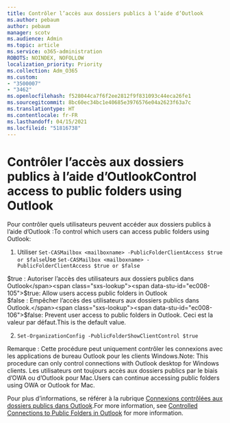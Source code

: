 ```yaml
---
title: Contrôler l’accès aux dossiers publics à l’aide d’Outlook
ms.author: pebaum
author: pebaum
manager: scotv
ms.audience: Admin
ms.topic: article
ms.service: o365-administration
ROBOTS: NOINDEX, NOFOLLOW
localization_priority: Priority
ms.collection: Adm_O365
ms.custom:
- "3500007"
- "3462"
ms.openlocfilehash: f528044ca7f6f2ee2812f9f831093c44eca26fe1
ms.sourcegitcommit: 8bc60ec34bc1e40685e3976576e04a2623f63a7c
ms.translationtype: HT
ms.contentlocale: fr-FR
ms.lasthandoff: 04/15/2021
ms.locfileid: "51816738"
---
```

# <a name="control-access-to-public-folders-using-outlook"></a><span data-ttu-id="ec008-102">Contrôler l’accès aux dossiers publics à l’aide d’Outlook</span><span class="sxs-lookup"><span data-stu-id="ec008-102">Control access to public folders using Outlook</span></span>

<span data-ttu-id="ec008-103">Pour contrôler quels utilisateurs peuvent accéder aux dossiers publics à l’aide d’Outlook :</span><span class="sxs-lookup"><span data-stu-id="ec008-103">To control which users can access public folders using Outlook:</span></span>

1. <span data-ttu-id="ec008-104">Utiliser `Set-CASMailbox <mailboxname> -PublicFolderClientAccess $true or $false`</span><span class="sxs-lookup"><span data-stu-id="ec008-104">Use `Set-CASMailbox <mailboxname> -PublicFolderClientAccess $true or $false`</span></span>

<span data-ttu-id="ec008-105">$true : Autoriser l’accès des utilisateurs aux dossiers publics dans Outlook</span><span class="sxs-lookup"><span data-stu-id="ec008-105">$true: Allow users access public folders in Outlook</span></span>  
<span data-ttu-id="ec008-106">$false : Empêcher l’accès des utilisateurs aux dossiers publics dans Outlook.</span><span class="sxs-lookup"><span data-stu-id="ec008-106">$false: Prevent user access to public folders in Outlook.</span></span> <span data-ttu-id="ec008-107">Ceci est la valeur par défaut.</span><span class="sxs-lookup"><span data-stu-id="ec008-107">This is the default value.</span></span>  

2. `Set-OrganizationConfig -PublicFolderShowClientControl $true`

<span data-ttu-id="ec008-108">Remarque : Cette procédure peut uniquement contrôler les connexions avec les applications de bureau Outlook pour les clients Windows.</span><span class="sxs-lookup"><span data-stu-id="ec008-108">Note: This procedure can only control connections with Outlook desktop for Windows clients.</span></span> <span data-ttu-id="ec008-109">Les utilisateurs ont toujours accès aux dossiers publics par le biais d’OWA ou d’Outlook pour Mac.</span><span class="sxs-lookup"><span data-stu-id="ec008-109">Users can continue accessing public folders using OWA or Outlook for Mac.</span></span>

<span data-ttu-id="ec008-110">Pour plus d’informations, se référer à la rubrique [Connexions contrôlées aux dossiers publics dans Outlook](https://aka.ms/controlpf).</span><span class="sxs-lookup"><span data-stu-id="ec008-110">For more information, see [Controlled Connections to Public Folders in Outlook](https://aka.ms/controlpf) for more information.</span></span>
